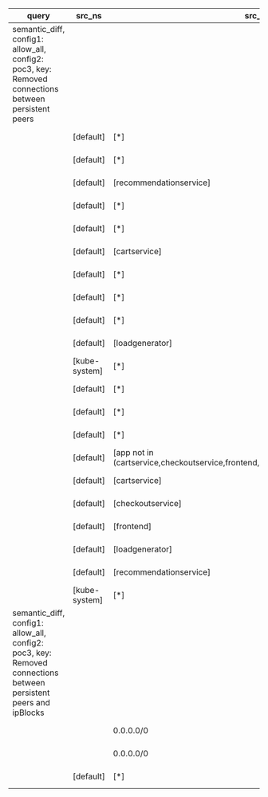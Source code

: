 |query|src_ns|src_pods|dst_ns|dst_pods|connection|
|---|---|---|---|---|---|
|semantic_diff, config1: allow_all, config2: poc3, key: Removed connections between persistent peers||||||
||[default]|[*]|[kube-system]|[*]|All but UDP 53|
||[default]|[*]|[default]|[productcatalogservice]|All but TCP 3550|
||[default]|[recommendationservice]|[default]|[*]|All but TCP 3550|
||[default]|[*]|[default]|[app in (paymentservice,shippingservice)]|All but TCP 50051|
||[default]|[*]|[default]|[checkoutservice]|All but TCP 5050|
||[default]|[cartservice]|[default]|[*]|All but TCP 6379|
||[default]|[*]|[default]|[currencyservice]|All but TCP 7000|
||[default]|[*]|[default]|[cartservice]|All but TCP 7070|
||[default]|[*]|[default]|[app in (emailservice,recommendationservice)]|All but TCP 8080|
||[default]|[loadgenerator]|[default]|[*]|All but TCP 8080|
||[kube-system]|[*]|[default]|[*]|All but TCP 8080|
||[default]|[*]|[default]|[adservice]|All but TCP 9555|
||[default]|[*]|[default]|[loadgenerator]|All connections|
||[default]|[*]|[kube-system]|[etcd-operator]|All connections|
||[default]|[app not in (cartservice,checkoutservice,frontend,loadgenerator,recommendationservice)]|[default,kube-system]|[*]|All connections|
||[default]|[cartservice]|[default]|[app not in (cartservice,loadgenerator,redis-cart)]|All connections|
||[default]|[checkoutservice]|[default]|[app in (adservice,frontend,recommendationservice,redis-cart)]|All connections|
||[default]|[frontend]|[default]|[app in (emailservice,paymentservice,redis-cart)]|All connections|
||[default]|[loadgenerator]|[default]|[app not in (frontend,loadgenerator)]|All connections|
||[default]|[recommendationservice]|[default]|[app not in (loadgenerator,productcatalogservice,recommendationservice)]|All connections|
||[kube-system]|[*]|[default]|[app!=frontend]|All connections|
|semantic_diff, config1: allow_all, config2: poc3, key: Removed connections between persistent peers and ipBlocks||||||
|||0.0.0.0/0|[default]|[*]|All but TCP 8080|
|||0.0.0.0/0|[default]|[app!=frontend]|All connections|
||[default]|[*]||0.0.0.0/0|All connections|